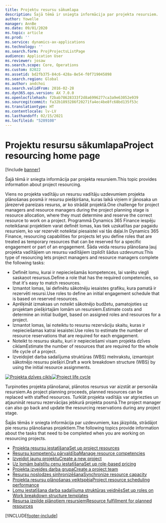```yaml
---
title: Projektu resursu sākumlapa
description: Šajā tēmā ir sniegta informācija par projekta resursiem.
author: Yowelle
manager: AnnBe
ms.date: 09/01/2020
ms.topic: article
ms.prod: ''
ms.service: dynamics-ax-applications
ms.technology: ''
ms.search.form: ProjProjectsListPage
audience: Application User
ms.reviewer: josaw
ms.search.scope: Core, Operations
ms.custom: 82022
ms.assetid: bd2fb375-84c6-428a-8e54-f0f719045898
ms.search.region: Global
ms.author: andchoi
ms.search.validFrom: 2016-02-28
ms.dyn365.ops.version: AX 7.0.0
ms.openlocfilehash: f2bab78628333f2d8a6996277ca3a9e63052e939
ms.sourcegitcommit: fa32b1893286f20271fa4ec4be8fc68bd135f53c
ms.translationtype: HT
ms.contentlocale: lv-LV
ms.lasthandoff: 02/15/2021
ms.locfileid: "5289108"
---
```

# <a name="project-resourcing-home-page"></a><span data-ttu-id="0676c-103">Projektu resursu sākumlapa</span><span class="sxs-lookup"><span data-stu-id="0676c-103">Project resourcing home page</span></span>

[!include [banner](../includes/banner.md)]

<span data-ttu-id="0676c-104">Šajā tēmā ir sniegta informācija par projekta resursiem.</span><span class="sxs-lookup"><span data-stu-id="0676c-104">This topic provides information about project resourcing.</span></span>

<span data-ttu-id="0676c-105">Viens no projekta vadītāju un resursu vadītāju uzdevumiem projekta plānošanas posmā ir resursu piešķiršana, kuras laikā viņiem ir jānosaka un jārezervē pareizais resurss, ar ko strādāt projektā.</span><span class="sxs-lookup"><span data-stu-id="0676c-105">One challenge for project managers and resource managers during the project planning stage is resource allocation, where they must determine and reserve the correct resource to work on a project.</span></span> <span data-ttu-id="0676c-106">Programmā Dynamics 365 Finance iespēju noteikšanai projektiem varat definēt lomas, kas tiek uzskatītas par pagaidu resursiem, ko var rezervēt noteiktai piesaistei vai tās daļai.</span><span class="sxs-lookup"><span data-stu-id="0676c-106">In Dynamics 365 Finance, resourcing capabilities for projects let you define roles that are treated as temporary resources that can be reserved for a specific engagement or part of an engagement.</span></span> <span data-ttu-id="0676c-107">Šāda veida resursu plānošana ļauj projekta vadītājiem un resursu vadītājiem izpildīt šādus uzdevumus:</span><span class="sxs-lookup"><span data-stu-id="0676c-107">This type of resourcing lets project managers and resource managers complete the following tasks:</span></span>

- <span data-ttu-id="0676c-108">Definēt lomu, kurai ir nepieciešamās kompetences, lai varētu viegli saskaņot resursus.</span><span class="sxs-lookup"><span data-stu-id="0676c-108">Define a role that has the required competencies, so that it's easy to match resources.</span></span>
- <span data-ttu-id="0676c-109">Izmantot lomas, lai definētu sākotnēju iesaistes grafiku, kura pamatā ir rezervēti resursi.</span><span class="sxs-lookup"><span data-stu-id="0676c-109">Use roles to define an initial engagement schedule that is based on reserved resources.</span></span>
- <span data-ttu-id="0676c-110">Aprēķināt izmaksas un noteikt sākotnējo budžetu, pamatojoties uz projektam piešķirtajām lomām un resursiem.</span><span class="sxs-lookup"><span data-stu-id="0676c-110">Estimate costs and determine an initial budget, based on assigned roles and resources for a project.</span></span>
- <span data-ttu-id="0676c-111">Izmantot lomas, lai noteiktu to resursu rezervāciju skaitu, kuras ir nepieciešamas katrai iesaistei.</span><span class="sxs-lookup"><span data-stu-id="0676c-111">Use roles to estimate the number of resource reservations that are required for each engagement.</span></span>
- <span data-ttu-id="0676c-112">Noteikt to resursu skaitu, kuri ir nepieciešami visam projekta dzīves ciklam</span><span class="sxs-lookup"><span data-stu-id="0676c-112">Estimate the number of resources that are required for the whole life cycle of a project.</span></span>
- <span data-ttu-id="0676c-113">Izveidojiet darba sadalījuma struktūras (WBS) melnrakstu, izmantojot sākotnējo resursu piešķiri.</span><span class="sxs-lookup"><span data-stu-id="0676c-113">Draft a work breakdown structure (WBS) by using the initial resource assignments.</span></span>

<span data-ttu-id="0676c-114">[![Projekta dzīves cikls](./media/projectresourcing02-1024x812.jpg)](./media/projectresourcing02.jpg)</span><span class="sxs-lookup"><span data-stu-id="0676c-114">[![Project life cycle](./media/projectresourcing02-1024x812.jpg)](./media/projectresourcing02.jpg)</span></span>

<span data-ttu-id="0676c-115">Turpinoties projekta plānošanai, plānotos resursus var aizstāt ar personāla resursiem.</span><span class="sxs-lookup"><span data-stu-id="0676c-115">As project planning proceeds, planned resources can be replaced with staffed resources.</span></span> <span data-ttu-id="0676c-116">Turklāt projekta vadītājs var atgriezties un atjaunināt resursu rezervācijas jebkurā projekta posmā.</span><span class="sxs-lookup"><span data-stu-id="0676c-116">The project manager can also go back and update the resourcing reservations during any project stage.</span></span>

<span data-ttu-id="0676c-117">Šajās tēmās ir sniegta informācija par uzdevumiem, kas jāizpilda, strādājot pie resursu plānošanas projektiem.</span><span class="sxs-lookup"><span data-stu-id="0676c-117">The following topics provide information about the tasks that need to be completed when you are working on resourcing projects.</span></span>

- [<span data-ttu-id="0676c-118">Projekta resursu iestatīšana</span><span class="sxs-lookup"><span data-stu-id="0676c-118">Set up project resources</span></span>](set-up-project-resources.md)
- [<span data-ttu-id="0676c-119">Resursu kompetenču pārvaldība</span><span class="sxs-lookup"><span data-stu-id="0676c-119">Manage resource competencies</span></span>](manage-resource-competencies.md)
- [<span data-ttu-id="0676c-120">Izveidot jaunu projektu</span><span class="sxs-lookup"><span data-stu-id="0676c-120">Create a new project</span></span>](create-new-project.md)
- [<span data-ttu-id="0676c-121">Uz lomām balstītu cenu iestatīšana</span><span class="sxs-lookup"><span data-stu-id="0676c-121">Set up role-based pricing</span></span>](set-up-role-based-pricing.md)
- [<span data-ttu-id="0676c-122">Projekta izveides darba grupa</span><span class="sxs-lookup"><span data-stu-id="0676c-122">Create a project team</span></span>](create-project-team.md)
- [<span data-ttu-id="0676c-123">Resursu noslodzes sinhronizēšana</span><span class="sxs-lookup"><span data-stu-id="0676c-123">Synchronize resource capacity</span></span>](synchronize-resource-capacity.md)
- [<span data-ttu-id="0676c-124">Projekta resursu plānošanas veiktspēja</span><span class="sxs-lookup"><span data-stu-id="0676c-124">Project resource scheduling performance</span></span>](project-scheduling-performance.md)
- [<span data-ttu-id="0676c-125">Lomu iestatīšana darba sadalījuma struktūras veidnēs</span><span class="sxs-lookup"><span data-stu-id="0676c-125">Set up roles on Work breakdown structure templates</span></span>](set-up-roles-wbs-template.md)
- [<span data-ttu-id="0676c-126">Resursa izpilde plānotiem resursiem</span><span class="sxs-lookup"><span data-stu-id="0676c-126">Resource fulfillment for planned resources</span></span>](resource-fulfillment-planned-resources.md)


[!INCLUDE[footer-include](../includes/footer-banner.md)]